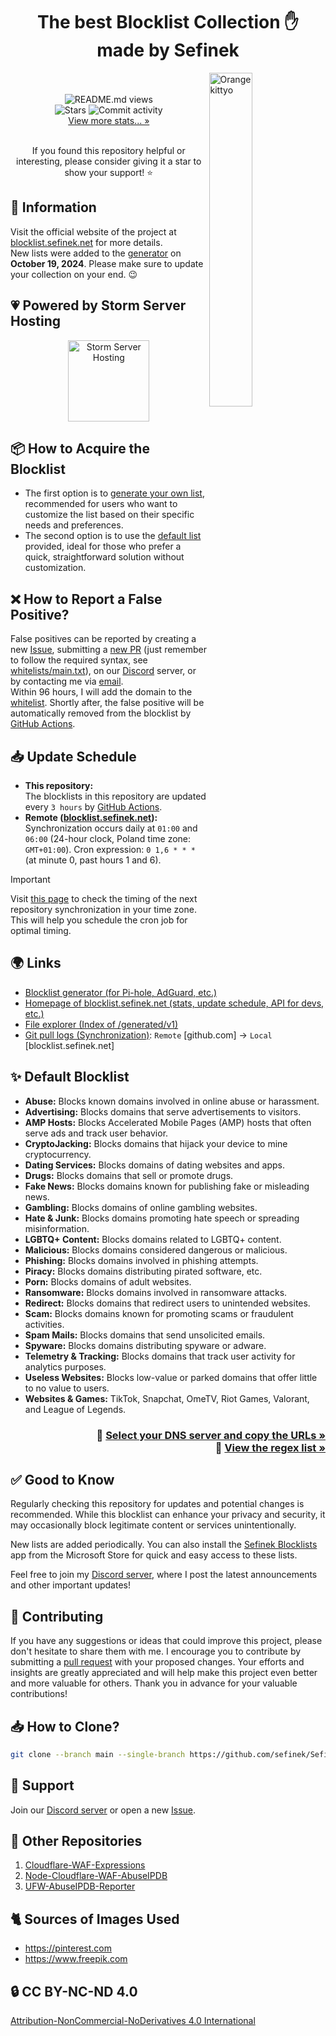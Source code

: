 <div align="center"><h1>The best Blocklist Collection ✋<br>made by Sefinek</h1></div>
<img width="37%" align="right" src="images/kitten.png" alt="Orange kittyo">
<div align="center">
    <br><br>
    <img src="https://api.sefinek.net/api/v2/moecounter/@Sefinek-Blocklist-Collection" alt="README.md views" title="Repository views">
    <br>
    <img src="https://img.shields.io/github/stars/sefinek/Sefinek-Blocklist-Collection?label=STARS&style=for-the-badge" alt="Stars">
    <img src="https://img.shields.io/github/commit-activity/m/sefinek/Sefinek-Blocklist-Collection?label=COMMIT+ACTIVITY&style=for-the-badge" alt="Commit activity">
    <br>
    <a href="https://blocklist.sefinek.net/#stats" target="_blank">View more stats... »</a>
    <br><br>
    <p>If you found this repository helpful or interesting, please consider giving it a star to show your support! ⭐</p>
</div>

## 📝 Information
Visit the official website of the project at [blocklist.sefinek.net](https://blocklist.sefinek.net) for more details.  
New lists were added to the [generator](https://sefinek.net/blocklist-generator) on **October 19, 2024**. Please make sure to update your collection on your end. 😉

<h2>💗 Powered by Storm Server Hosting</h2>
<div align="center">
  <a href="https://stormserverhosting.com" target="_blank">
    <img src="https://cdn.sefinek.net/images/stormserverhosting/banner-white.png" height="130" alt="Storm Server Hosting">
  </a>
</div>

## 📦 How to Acquire the Blocklist
- The first option is to [generate your own list](https://sefinek.net/blocklist-generator), recommended for users who want to customize the list based on their specific needs and preferences.
- The second option is to use the [default list](https://github.com/sefinek/Sefinek-Blocklist-Collection/tree/main/docs/lists/md) provided, ideal for those who prefer a quick, straightforward solution without customization.


## ❌ How to Report a False Positive?
False positives can be reported by creating a new [Issue](https://github.com/sefinek/Sefinek-Blocklist-Collection/issues), submitting a [new PR](https://github.com/sefinek/Sefinek-Blocklist-Collection/pulls) (just remember to follow the required syntax, see [whitelists/main.txt](https://github.com/sefinek/Sefinek-Blocklist-Collection/blob/main/whitelists/main.txt#L10)), on our [Discord](https://sefinek.net) server, or by contacting me via [email](https://sefinek.net/contact-me).  
Within 96 hours, I will add the domain to the [whitelist](whitelists/main.txt). Shortly after, the false positive will be automatically removed from the blocklist by [GitHub Actions](.github/workflows/generate-blocklists.yml).


## 📥 Update Schedule
- **This repository:**  
  The blocklists in this repository are updated every `3 hours` by [GitHub Actions](.github/workflows/download-blocklists.yml).
- **Remote ([blocklist.sefinek.net](https://blocklist.sefinek.net)):**  
  Synchronization occurs daily at `01:00` and `06:00` (24-hour clock, Poland time zone: `GMT+01:00`). Cron expression: `0 1,6 * * *` (at minute 0, past hours 1 and 6).

> [!IMPORTANT]  
Visit [this page](https://blocklist.sefinek.net/update-schedule) to check the timing of the next repository synchronization in your time zone.  
This will help you schedule the cron job for optimal timing.


## 🌍 Links
- [Blocklist generator (for Pi-hole, AdGuard, etc.)](https://sefinek.net/blocklist-generator)
- [Homepage of blocklist.sefinek.net (stats, update schedule, API for devs, etc.)](https://blocklist.sefinek.net)
- [File explorer (Index of /generated/v1)](https://blocklist.sefinek.net/generated/v1)
- [Git pull logs (Synchronization)](https://blocklist.sefinek.net/logs/v1): `Remote` [github.com] → `Local` [blocklist.sefinek.net]


## ✨ Default Blocklist
- **Abuse:** Blocks known domains involved in online abuse or harassment.
- **Advertising:** Blocks domains that serve advertisements to visitors.
- **AMP Hosts:** Blocks Accelerated Mobile Pages (AMP) hosts that often serve ads and track user behavior.
- **CryptoJacking:** Blocks domains that hijack your device to mine cryptocurrency.
- **Dating Services:** Blocks domains of dating websites and apps.
- **Drugs:** Blocks domains that sell or promote drugs.
- **Fake News:** Blocks domains known for publishing fake or misleading news.
- **Gambling:** Blocks domains of online gambling websites.
- **Hate & Junk:** Blocks domains promoting hate speech or spreading misinformation.
- **LGBTQ+ Content:** Blocks domains related to LGBTQ+ content.
- **Malicious:** Blocks domains considered dangerous or malicious.
- **Phishing:** Blocks domains involved in phishing attempts.
- **Piracy:** Blocks domains distributing pirated software, etc.
- **Porn:** Blocks domains of adult websites.
- **Ransomware:** Blocks domains involved in ransomware attacks.
- **Redirect:** Blocks domains that redirect users to unintended websites.
- **Scam:** Blocks domains known for promoting scams or fraudulent activities.
- **Spam Mails:** Blocks domains that send unsolicited emails.
- **Spyware:** Blocks domains distributing spyware or adware.
- **Telemetry & Tracking:** Blocks domains that track user activity for analytics purposes.
- **Useless Websites:** Blocks low-value or parked domains that offer little to no value to users.
- **Websites & Games:** TikTok, Snapchat, OmeTV, Riot Games, Valorant, and League of Legends.


<h3 align="right">
    📃 <a href="docs/lists/Index.md">Select your DNS server and copy the URLs »</a><br>
    🔡 <a href="docs/lists/Regex.md">View the regex list »</a>
</h3>


## ✅ Good to Know
Regularly checking this repository for updates and potential changes is recommended.
While this blocklist can enhance your privacy and security, it may occasionally block legitimate content or services unintentionally.

New lists are added periodically. You can also install the [Sefinek Blocklists](https://apps.microsoft.com/detail/9p3tnt3pjd0j) app from the Microsoft Store for quick and easy access to these lists.

Feel free to join my [Discord server](https://discord.gg/53DBjTuzgZ), where I post the latest announcements and other important updates!


## 🤝 Contributing
If you have any suggestions or ideas that could improve this project, please don't hesitate to share them with me.
I encourage you to contribute by submitting a [pull request](https://github.com/sefinek/Sefinek-Blocklist-Collection) with your proposed changes.
Your efforts and insights are greatly appreciated and will help make this project even better and more valuable for others.
Thank you in advance for your valuable contributions!


## 📥 How to Clone?
```bash
git clone --branch main --single-branch https://github.com/sefinek/Sefinek-Blocklist-Collection.git
```


## 🤝 Support
Join our [Discord server](https://discord.gg/53DBjTuzgZ) or open a new [Issue](https://github.com/sefinek/Blacklisted-Emails/issues).


## 🌠 Other Repositories
1. [Cloudflare-WAF-Expressions](https://github.com/sefinek/Cloudflare-WAF-Expressions)
2. [Node-Cloudflare-WAF-AbuseIPDB](https://github.com/sefinek/Node-Cloudflare-WAF-AbuseIPDB)
3. [UFW-AbuseIPDB-Reporter](https://github.com/sefinek/UFW-AbuseIPDB-Reporter)


## 🐈 Sources of Images Used
- https://pinterest.com
- https://www.freepik.com


## 🔒 CC BY-NC-ND 4.0
[Attribution-NonCommercial-NoDerivatives 4.0 International](LICENSE)